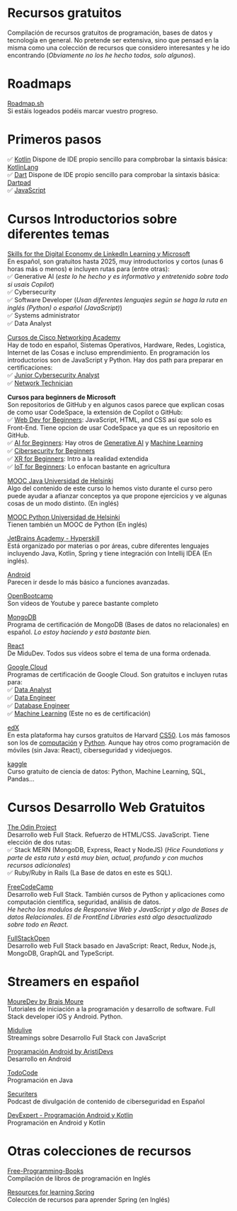 # Recursos gratuitos
Compilación de recursos gratuitos de programación, bases de datos y tecnología en general. No pretende ser extensiva, sino que pensad en la misma como una colección de recursos que considero interesantes y he ido encontrando (*Obviamente no los he hecho todos, solo algunos*).

# Roadmaps
[Roadmap.sh](https://roadmap.sh/)<br> Si estáis logeados podéis marcar vuestro progreso.

# Primeros pasos
✅ [Kotlin](https://kotlinlang.org/docs/kotlin-tour-hello-world.html#variables) Dispone de IDE propio sencillo para compbrobar la sintaxis básica: [KotlinLang](https://play.kotlinlang.org/)<br> 
✅ [Dart](https://dart.dev/language) Dispone de IDE propio sencillo para comprobar la sintaxis básica: [Dartpad](https://dartpad.dev/)<br>
✅ [JavaScript](https://web.dev/learn/javascript)<br>

# Cursos Introductorios sobre diferentes temas
[Skills for the Digital Economy de LinkedIn Learning y Microsoft](https://opportunity.linkedin.com/skills-for-in-demand-jobs) <br>
En español, son gratuitos hasta 2025, muy introductorios y cortos (unas 6 horas más o menos) e incluyen rutas para (entre otras):<br>
✅ Generative AI (*este lo he hecho y es informativo y entretenido sobre todo si usais Copilot*)<br>
✅ Cybersecurity<br>
✅ Software Developer (*Usan diferentes lenguajes según se haga la ruta en inglés (Python) o español (JavaScript)*)<br>
✅ Systems administrator<br>
✅ Data Analyst<br>

[Cursos de Cisco Networking Academy](https://skillsforall.com/catalog?category=course&language=es-xl)<br>
Hay de todo en español, Sistemas Operativos, Hardware, Redes, Logistica, Internet de las Cosas e incluso emprendimiento.
En programación los introductorios son de JavaScript y Python. Hay dos path para preparar en certificaciones:<br>
✅ [Junior Cybersecurity Analyst](https://skillsforall.com/es/career-path/cybersecurity?courseLang=en-US)<br>
✅ [Network Technician](https://skillsforall.com/es/career-path/network-technician?courseLang=en-US)<br>

**Cursos para beginners de Microsoft**<br>
Son repositorios de GitHub y en algunos casos parece que explican cosas de como usar CodeSpace, la extensión de Copilot o GitHub:<br>
✅ [Web Dev for Beginners](https://microsoft.github.io/Web-Dev-For-Beginners/#/): JavaScript, HTML, and CSS así que solo es Front-End. Tiene opcion de usar CodeSpace ya que es un repositorio en GitHub.<br>
✅ [AI for Beginners](https://github.com/microsoft/ai-for-beginners): Hay otros de [Generative AI](https://github.com/microsoft/generative-ai-for-beginners/) y [Machine Learning](https://github.com/microsoft/ML-For-Beginners?tab=readme-ov-file#readme)<br>
✅ [Cibersecurity for Beginners](https://github.com/microsoft/Security-101??WT.mc_id=academic-96948-sayoung)<br>
✅ [XR for Beginners](https://github.com/microsoft/xr-development-for-beginners): Intro a la realidad extendida<br>
✅ [IoT for Beginners](https://github.com/microsoft/IoT-For-Beginners): Lo enfocan bastante en agricultura<br>

[MOOC Java Universidad de Helsinki](https://java-programming.mooc.fi/)<br>
Algo del contenido de este curso lo hemos visto durante el curso pero puede ayudar a afianzar conceptos ya que propone ejercicios y ve algunas cosas de un modo distinto. (En inglés)

[MOOC Python Universidad de Helsinki](https://programming-23.mooc.fi/)<br>
Tienen también un MOOC de Python (En inglés)

[JetBrains Academy - Hyperskill](https://academy.jetbrains.com/)<br>
Está organizado por materias o por áreas, cubre diferentes lenguajes incluyendo Java, Kotlin, Spring y tiene integración con Intellij IDEA (En inglés).

[Android](https://developer.android.com/courses?hl=es-419)<br>
Parecen ir desde lo más básico a funciones avanzadas.

[OpenBootcamp](https://www.youtube.com/@OpenBootcamp/playlists)<br>
Son vídeos de Youtube y parece bastante completo

[MongoDB](https://sites.google.com/mongodb.com/certification-program-spain/programa)<br>
Programa de certificación de MongoDB  (Bases de datos no relacionales) en español. *Lo estoy haciendo y está bastante bien.* 

[React](https://cursoreact.dev/)<br>
De MiduDev. Todos sus vídeos sobre el tema de una forma ordenada.

[Google Cloud](https://www.cloudskillsboost.google/paths)<br>
Programas de certificación de Google Cloud. Son gratuitos e incluyen rutas para: <br>
✅ [Data Analyst](https://cloud.google.com/training/data-engineering-and-analytics?hl=es-419#data-analyst-learning-path)<br>
✅ [Data Engineer](https://cloud.google.com/training/data-engineering-and-analytics?hl=es-419#data-engineer-learning-path)<br>
✅ [Database Engineer](https://cloud.google.com/training/data-engineering-and-analytics?hl=es-419#database-engineer-learning-path)<br>
✅ [Machine Learning](https://www.cloudskillsboost.google/paths/17) (Este no es de certificación)

[edX](https://learning.edx.org/)<br>
En esta plataforma hay cursos gratuitos de Harvard [CS50](https://pll.harvard.edu/catalog?keywords=cs50). Los más famosos son los de [computación](https://www.edx.org/learn/computer-science/harvard-university-cs50-s-introduction-to-computer-science) y [Python](https://www.edx.org/learn/python/harvard-university-cs50-s-introduction-to-programming-with-python). 
Aunque hay otros como programación de móviles (sin Java: React), ciberseguridad y videojuegos.

[kaggle](https://www.kaggle.com/learn)<br>
Curso gratuito de ciencia de datos: Python, Machine Learning, SQL, Pandas...

# Cursos Desarrollo Web Gratuitos
[The Odin Project](https://www.theodinproject.com/) <br>
Desarrollo web Full Stack. Refuerzo de HTML/CSS. JavaScript. Tiene elección de dos rutas: <br>
✅ Stack MERN (MongoDB, Express, React y NodeJS) (*Hice Foundations y parte de esta ruta y está muy bien, actual, profundo y con muchos recursos adicionales*) <br>
✅ Ruby/Ruby in Rails (La Base de datos en este es SQL).<br>

[FreeCodeCamp](https://www.freecodecamp.org/learn/) <br>
Desarrollo web Full Stack. También cursos de Python y aplicaciones como computación científica, seguridad, análisis de datos. <br>
*He hecho los modulos de Responsive Web y JavaScript y algo de Bases de datos Relacionales. El de FrontEnd Libraries está algo desactualizado sobre todo en React.* 

[FullStackOpen](https://fullstackopen.com/en/)<br> 
Desarrollo web Full Stack basado en JavaScript: React, Redux, Node.js, MongoDB, GraphQL and TypeScript.

# Streamers en español
[MoureDev by Brais Moure](https://www.youtube.com/@mouredev) <br>
Tutoriales de iniciación a la programación y desarrollo de software. Full Stack developer iOS y Android. Python.

[Midulive](https://www.youtube.com/@midulive)<br>
Streamings sobre Desarrollo Full Stack con JavaScript 

[Programación Android by AristiDevs](https://www.youtube.com/@AristiDevs)<br>
Desarrollo en Android

[TodoCode](https://www.youtube.com/@TodoCode)<br>
Programación en Java

[Securiters](https://www.youtube.com/@Securiters)<br>
Podcast de divulgación de contenido de ciberseguridad en Español

[DevExpert - Programación Android y Kotlin](https://www.youtube.com/@devexpert_io)<br>
Programación en Android y Kotlin

# Otras colecciones de recursos
[Free-Programming-Books](https://github.com/EbookFoundation/free-programming-books)<br>
Compilación de libros de programación en Inglés

[Resources for learning Spring](https://github.com/spring-office-hours/resources-learning-spring)<br> 
Colección de recursos para aprender Spring (en Inglés)
